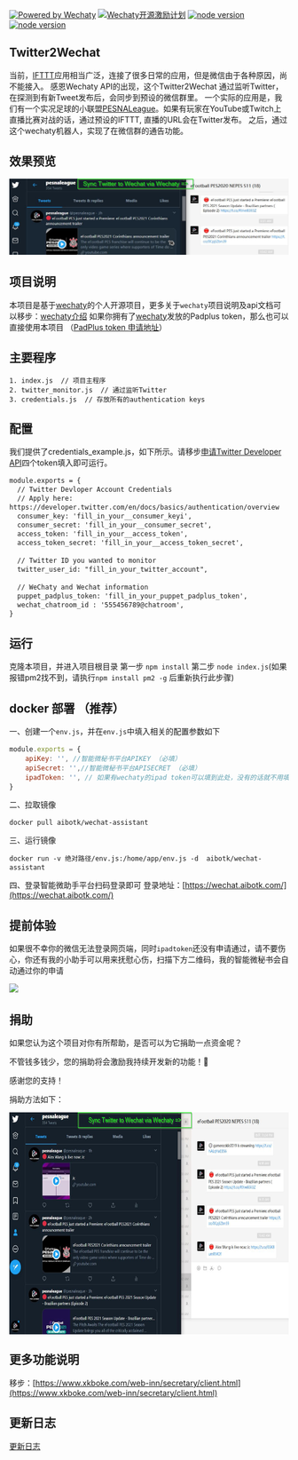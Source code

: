 [![Powered by Wechaty](https://img.shields.io/badge/Powered%20By-Wechaty-blue.svg)](https://github.com/chatie/wechaty)
[![Wechaty开源激励计划](https://img.shields.io/badge/Wechaty-开源激励计划-green.svg)](https://github.com/juzibot/Welcome/wiki/Everything-about-Wechaty)
[![node version](https://img.shields.io/badge/node-%3E%3D10-blue.svg)](http://nodejs.cn/download/)
[![node version](https://img.shields.io/badge/wechaty-%3E%3D0.40.5-blue.svg)](https://github.com/Chatie/wechaty)

## Twitter2Wechat
当前，[IFTTT](https://ifttt.com)应用相当广泛，连接了很多日常的应用，但是微信由于各种原因，尚不能接入。
感恩Wechaty API的出现，这个Twitter2Wechat 通过监听Twitter，在探测到有新Tweet发布后，会同步到预设的微信群里。
一个实际的应用是，我们有一个实况足球的小联盟[PESNALeague](https://www.PESNALeague.com)。如果有玩家在YouTube或Twitch上直播比赛对战的话，通过预设的IFTTT, 直播的URL会在Twitter发布。
之后，通过这个wechaty机器人，实现了在微信群的通告功能。


## 效果预览
[![Header Picture](https://github.com/afterever/Twitter2Wechat/blob/master/images/small_Headerline_twitter2wechat.jpg)](https://github.com/afterever/Twitter2Wechat/blob/master/images/Headerline_twitter2wechat.jpg)


## 项目说明
本项目是基于[wechaty](https://github.com/Chatie/wechaty)的个人开源项目，更多关于`wechaty`项目说明及api文档可以移步：[wechaty介绍](https://wechaty.js.org/v/zh/)
如果你拥有了[wechaty](https://github.com/wechaty/wechaty)发放的Padplus token，那么也可以直接使用本项目 （[PadPlus token 申请地址](https://github.com/juzibot/Welcome/wiki/Everything-about-Wechaty)）


## 主要程序
```shell script
1. index.js  // 项目主程序
2. twitter_monitor.js  // 通过监听Twitter
3. credentials.js  // 存放所有的authentication keys
```

## 配置
我们提供了credentials_example.js，如下所示。请移步[申请Twitter Developer API](https://developer.twitter.com/en/docs/basics/authentication/overview)四个token填入即可运行。
```shell script
module.exports = {
  // Twitter Devloper Account Credentials
  // Apply here: https://developer.twitter.com/en/docs/basics/authentication/overview
  consumer_key: 'fill_in_your__consumer_keyi',
  consumer_secret: 'fill_in_your__consumer_secret',
  access_token: 'fill_in_your__access_token',
  access_token_secret: 'fill_in_your__access_token_secret',

  // Twitter ID you wanted to monitor
  twitter_user_id: "fill_in_your_twitter_account",

  // WeChaty and Wechat information
  puppet_padplus_token: 'fill_in_your_puppet_padplus_token',
  wechat_chatroom_id : '555456789@chatroom',
}
```


## 运行
克隆本项目，并进入项目根目录
第一步 `npm install`
第二步 `node index.js`(如果报错pm2找不到，请执行`npm install pm2 -g` 后重新执行此步骤)


## docker 部署 （推荐）
一、创建一个`env.js`，并在`env.js`中填入相关的配置参数如下

```javascript
module.exports = {
    apiKey: '', //智能微秘书平台APIKEY （必填）
    apiSecret: '',//智能微秘书平台APISECRET （必填）
    ipadToken: '', // 如果有wechaty的ipad token可以填到此处，没有的话就不用填写 （非必填）
}

```

二、拉取镜像

```shell script
docker pull aibotk/wechat-assistant
```

三、运行镜像

```shell script
docker run -v 绝对路径/env.js:/home/app/env.js -d  aibotk/wechat-assistant
```
四、登录智能微助手平台扫码登录即可
登录地址：[https://wechat.aibotk.com/](https://wechat.aibotk.com/)


## 提前体验
如果很不幸你的微信无法登录网页端，同时`ipadtoken`还没有申请通过，请不要伤心，你还有我的小助手可以用来抚慰心伤，扫描下方二维码，我的智能微秘书会自动通过你的申请

![](https://user-gold-cdn.xitu.io/2019/2/28/1693401c6c3e6b02?w=430&h=430&f=png&s=53609)


## 捐助
如果您认为这个项目对你有所帮助，是否可以为它捐助一点资金呢？

不管钱多钱少，您的捐助将会激励我持续开发新的功能！🎉

感谢您的支持！

捐助方法如下：


<div style="display: flex;justify-content: flex-start">
<img width="675" height="400" src="https://github.com/afterever/Twitter2Wechat/blob/master/images/Headerline_twitter2wechat.jpg" />
</div>


## 更多功能说明
移步：[https://www.xkboke.com/web-inn/secretary/client.html](https://www.xkboke.com/web-inn/secretary/client.html)


## 更新日志

[更新日志](./CHANGELOG.md)
